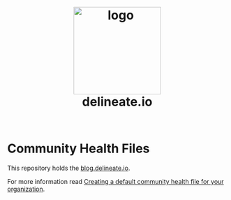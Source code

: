 <!-- markdownlint-disable -->
<h1 align="center">
  <br>
    <img src="assets/logo.png" alt="logo" width="200">
  <br>
  delineate.io
  <br>
  <br>
</h1>
<!-- markdownlint-enable -->

# Community Health Files

This repository holds the [blog.delineate.io](https://blog.delineate.io).

For more information read
[Creating a default community health file for your organization](https://help.github.com/en/articles/creating-a-default-community-health-file-for-your-organization).
